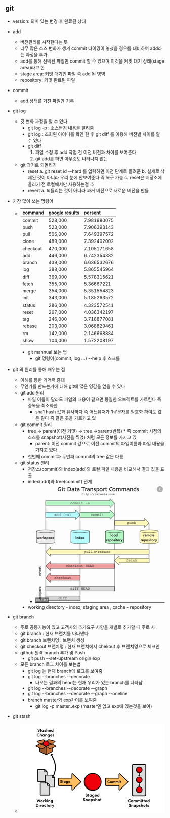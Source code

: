 ## git
* version: 의미 있는 변경 후 완료된 상태
* add
    * 버전관리를 시작한다는 뜻
    * 너무 많은 소스 변화가 생겨 commit 타이밍이 놓쳤을 경우를 대비하여 add라는 과정을 추가
    * add를 통해 선택된 파일만 commit 할 수 있으며 이것을 커밋 대기 상태(stage area)라고 한
    * stage area: 커밋 대기인 파일 즉 add 된 영역
    * repository: 커밋 완료된 파일
* commit
    * add 상태를 거친 파일만 기록

* git log 
    * 깃 변화 과정을 알 수 있다
        * git log -p : 소스변경 내용을 알려줌    
        * git log : 조회된 아이디를 확인 한 후 git diff 를 이용해 버전별 차이를 알 수 있다  
        * git diff 
            1. 파일 수정 후 add 작업 전 이전 버전과 차이를 보여준다
            2. git add를 하면 아무것도 나타나지 않는
    * git 과거로 되돌리기
        * reset
            a. git reset id --hard 를 입력하면 이전 단계로 돌려준
            b. 실제로 삭제된 것이 아니라 우리 눈에 안보여준다 즉 복구 가능
            c. reset은 저장소에 올리기 전 로컬에서만 사용하는걸 추
        * revert
            a. 되돌리는 것이 아니라 과거 버전으로 새로운 버전을 만들
                  
* 가장 많이 쓰는 명령어
    * |command|google results|persent|
      |------|--------|-------|      
      |commit|528,000|7.981980075|
      |push	|523,000|7.906393143|
      |pull	|506,000|7.649397572|
      |clone	|489,000	|7.392402002|
      |checkout|	470,000	|7.105171658|
      |add	|446,000	|6.742354382|
      |branch|	439,000	|6.636532676|
      |log	|388,000	|5.865545964|
      |diff	|369,000	|5.578315621|
      |fetch	|355,000	|5.36667221|
      |merge	|354,000	|5.351554823|
      |init	|343,000	|5.185263572|
      |status|	286,000	|4.323572541|
      |reset	|267,000	|4.036342197|
      |tag	|246,000	|3.718877081|
      |rebase|	203,000	|3.068829461|
      |rm	|142,000		|2.146668884|
      |show	|104,000	|1.572208197|
      * git mannual 보는 법
        * git 명령어(commit, log ...) --help 후 스크롤
* git 의 원리를 통해 배우는 점
    * 이해를 통한 기억력 증대
    * 무언가를 만드는거에 대해 git에 많은 영감을 얻을 수 있다
    * git add 원리
        * 파일 이름이 달라도 파일의 내용이 같으면 동일한 오브젝트를 가르킨다 즉 중복을 최소화한    
            * sha1 hash 값과 유사하다 즉 어느유저가 'hi'문자를 암호화 하여도 값은 같다 즉 같은 곳을 가르키고 있
    * git commit 원리
        * tree -> parent(이전 커밋) -> tree ->parent(반복)
                * 즉 commit 시점의 소스를 snapshot(사진을 찍었) 처럼 모든 정보를 가지고 있 
            * parent: 이전 commit 값으로 이전 commit의 파일이름과 파일 내용을 가지고 있다
        * 첫번째 commit과 두번째 commit의 tree 값은 다름
    * git status 원리
        * 저장소(commit)와 index(add)와 로컬 파일 내용을 비교해서 결과 값을 표출
        * index(add)와 tree(commit) 관계 
            * ![index tree working directory 관계](./images/gitStatus.png)
        * working directory - index, staging area , cache - repository

* git branch                  
    * 주로 공통기능이 있고 고객사의 추가요구 사항을 개별로 추가할 때 주로 사  
    * git branch : 현재 브랜치를 나타낸다
    * git branch 브랜치명 : 브랜치 생성
    * git checkout 브랜치명 : 현재 브랜치에서 chekout 후 브랜치명으로 체크인
    * github 원격 branch 추가 및 Push
        * git push --set-upstream origin exp
    * 모든 branch 로그 차이를 보는법
        * git log 는 현재 branch에 로그를 보여줌
        * git log --branches --decorate
            * 나오는 결과의 head는 현재 우리가 있는 branch를 나타남
        * git log --branches --decorate --graph 
        * git log --branches --decorate --graph --oneline
        * branch master와 exp차이를 보여줌
            * git log -p master..exp (master엔 없고 exp에 있는것을 보여)
* git stash
    * ![git stash ](./images/git-stash-stashing-changes.png)              